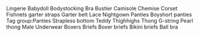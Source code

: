 Lingerie
Babydoll
Bodystocking
Bra
Bustier
Camisole
Chemise
Corset
Fishnets
garter straps
Garter belt
Lace
Nightgown
Panties
Boyshort panties
Tag group:Panties
Strapless bottom
Teddy
Thighhighs
Thong
G-string
Pearl thong
Male Underwear
Boxers
Briefs
Boxer briefs
Bikini briefs
Ball bra

